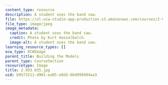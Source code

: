 ```yaml
---
content_type: resource
description: A student uses the band saw.
file: https://ol-ocw-studio-app-production.s3.amazonaws.com/courses/2-993-special-topics-in-mechanical-engineering-the-art-and-science-of-boat-design-january-iap-2007/b9573211d901ea05e0d36bd999494aa3_2993035.jpg
file_type: image/jpeg
image_metadata:
  caption: A student uses the band saw.
  credit: Photo by Kurt Hasselbalch.
  image-alt: A student uses the band saw.
learning_resource_types: []
ocw_type: OCWImage
parent_title: Building the Models
parent_type: CourseSection
resourcetype: Image
title: 2.993 035.jpg
uid: b9573211-d901-ea05-e0d3-6bd999494aa3
---
```

